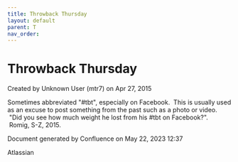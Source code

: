```yaml
---
title: Throwback Thursday
layout: default
parent: T
nav_order:
---
```


# Throwback Thursday

Created by  Unknown User (mtr7) on Apr 27, 2015

Sometimes abbreviated &quot;#tbt&quot;, especially on Facebook.  This is usually used as an excuse to post something from the past such as a photo or video.  &quot;Did you see how much weight he lost from his #tbt on Facebook?&quot;.  Romig, S-Z, 2015.

Document generated by Confluence on May 22, 2023 12:37

Atlassian
